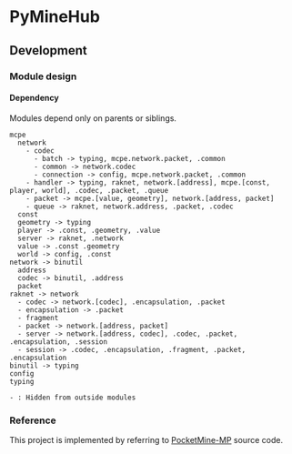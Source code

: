 # PyMineHub

## Development

### Module design

#### Dependency

Modules depend only on parents or siblings.

```
mcpe
  network
    - codec
      - batch -> typing, mcpe.network.packet, .common
      - common -> network.codec
      - connection -> config, mcpe.network.packet, .common
    - handler -> typing, raknet, network.[address], mcpe.[const, player, world], .codec, .packet, .queue
    - packet -> mcpe.[value, geometry], network.[address, packet]
    - queue -> raknet, network.address, .packet, .codec
  const
  geometry -> typing
  player -> .const, .geometry, .value
  server -> raknet, .network
  value -> .const .geometry
  world -> config, .const
network -> binutil
  address
  codec -> binutil, .address
  packet
raknet -> network
  - codec -> network.[codec], .encapsulation, .packet
  - encapsulation -> .packet
  - fragment
  - packet -> network.[address, packet]
  - server -> network.[address, codec], .codec, .packet, .encapsulation, .session
  - session -> .codec, .encapsulation, .fragment, .packet, .encapsulation
binutil -> typing
config
typing

- : Hidden from outside modules
```

### Reference

This project is implemented by referring to [PocketMine-MP](https://github.com/pmmp/PocketMine-MP) source code.
